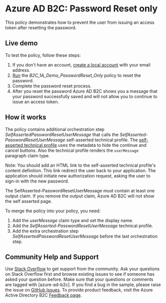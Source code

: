 # Azure AD B2C: Password Reset only

This policy demonstrates how to prevent the user from issuing an access token after resetting the password.

## Live demo

To test the policy, follow these steps:

1. If you don't have an account, [create a local account](https://b2clivedemo.b2clogin.com/b2clivedemo.onmicrosoft.com/B2C_1A_signup_signin/oauth2/v2.0/authorize?client_id=cfaf887b-a9db-4b44-ac47-5efff4e2902c&nonce=defaultNonce&redirect_uri=https://jwt.ms&scope=openid&response_type=id_token&prompt=login) with your email address.
1. [Run](https://b2clivedemo.b2clogin.com/b2clivedemo.onmicrosoft.com/B2C_1A_Demo_PasswordReset_Only/oauth2/v2.0/authorize?client_id=cfaf887b-a9db-4b44-ac47-5efff4e2902c&nonce=defaultNonce&redirect_uri=https%3A%2F%2Fjwt.ms&scope=openid&response_type=id_token&prompt=login) the *B2C_1A_Demo_PasswordReset_Only* policy to reset the password.
1. Complete the password reset process.
1. After you reset the password Azure AD B2C shows you a message that your password successfully saved and will not allow you to continue to issue an access token.

## How it works

The policy contains additional orchestration step *SelfAssertedPasswordResetUserMessage* that calls the *SelfAsserted-PasswordResetUserMessage* self-asserted technical profile. The [self-asserted technical profile](https://docs.microsoft.com/azure/active-directory-b2c/self-asserted-technical-profile#metadata) uses the metadata to hide the continue and cancel buttons. Also the technical profile renders the `userMessage` paragraph claim type.

Note: You should add an HTML link to the self-asserted technical profile's content definition. This link redirect the user back to your application. The application should initiate new authorization request, asking the user to sign-in with the new password.

The SelfAsserted-PasswordResetUserMessage must contain  at least one output claim. If you remove the output claim, Azure AD B2C will not show the self asserted page. 

To merge the policy into your policy, you need:

1. Add the *userMessage* claim type and set the display name.
1. Add the *SelfAsserted-PasswordResetUserMessage* technical profile.
1. Add the extra orchestration step *SelfAssertedPasswordResetUserMessage* before the last orchestration step.

## Community Help and Support

Use [Stack Overflow](https://stackoverflow.com/questions/tagged/azure-ad-b2c) to get support from the community. Ask your questions on Stack Overflow first and browse existing issues to see if someone has asked your question before. Make sure that your questions or comments are tagged with [azure-ad-b2c].
If you find a bug in the sample, please raise the issue on [GitHub Issues](https://github.com/azure-ad-b2c/samples/issues).
To provide product feedback, visit the Azure Active Directory B2C [Feedback page](https://feedback.azure.com/forums/169401-azure-active-directory?category_id=160596).

